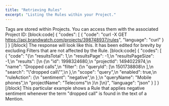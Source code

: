 ```yaml
---
title: "Retrieving Rules"
excerpt: "Listing the Rules within your Project."
---
```

Tags are stored within Projects. You can access them with the associated Project ID:
[block:code]
{
  "codes": [
    {
      "code": "curl -X GET https://api.brandwatch.com/projects/398748937/rules",
      "language": "curl"
    }
  ]
}
[/block]
The response will look like this. It has been edited for brevity by excluding Filters that are not affected by the Rule.
[block:code]
{
  "codes": [
    {
      "code": "{\n  \"resultsTotal\": 1,\n  \"resultsPage\": -1,\n  \"resultsPageSize\": -1,\n  \"results\": [\n    {\n      \"id\": 1998324680,\n      \"projectId\": 1494022974,\n      \"name\": \"Dropped calls\",\n      \"filter\": {\n        \"queryId\": [\n          1501738808\n        ],\n        \"search\": \"\\\"dropped call\\\"\",\n      },\n      \"scope\": \"query\",\n      \"enabled\": true,\n      \"ruleAction\": {\n        \"sentiment\": \"negative\",\n      },\n      \"queryName\": \"Mobile phones\",\n      \"projectName\": \"Telecoms\"\n    }\n  ]\n}",
      "language": "json"
    }
  ]
}
[/block]
This particular example shows a Rule that applies negative sentiment whenever the term "dropped call" is found in the text of a Mention.